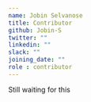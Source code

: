 ```yaml
---
name: Jobin Selvanose
title: Contributor
github: Jobin-S
twitter: ""
linkedin: ""
slack: ""
joining_date: ""
role : contributor
---
```


Still waiting for this
